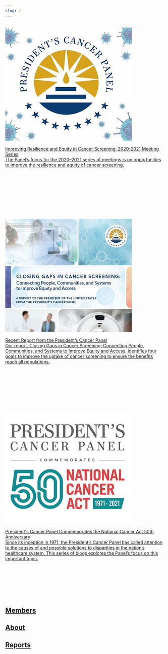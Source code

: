 ```yaml
---
slug: /
---
```

<div class="section featured">
	<div class="row collapse" data-match-height="">
		<div class="panel-pane pane-block pane-views-featured-cards-block medium-12 columns">
  <div class="pane-content">
    <div class="view view-featured-cards view-id-featured_cards view-display-id-block view-dom-id-8f4bc2acb5f24a565675da0803f7ffa2">
 <div class="view-content">
        <div class="medium-4 columns">
<div class="featured-card equalheight" style="height: 604px;"><a href="/reports">

![Improving Resilience and Equity in Cancer Screening](../../images/Summary-Page-FC-401x357.jpg?itok=rUPMbGYp)

<div class="card-title">Improving Resilience and Equity in Cancer Screening: 2020-2021 Meeting Series</div>
<div class="card-description">The Panel’s  focus for the 2020–2021 series of meetings is on opportunities to improve the resilience and equity of cancer screening.</div></a></div>    </div>
  <div class="medium-4 columns">
<div class="featured-card equalheight" style="height: 604px;"><a href="/report/cancerscreening/">

![Recent Report from the President’s Cancer Panel](../../images/PCP2021reportCover-square.jpeg?itok=XNy9nzKP)

<div class="card-title">Recent Report from the President’s Cancer Panel</div>
<div class="card-description">Our report, Closing Gaps in Cancer Screening: Connecting People, Communities, and Systems to Improve Equity and Access, identifies four goals to improve the uptake of cancer screening to ensure the benefits reach all populations.</div></a></div>    </div>
  <div class="medium-4 columns">
 <div class="featured-card equalheight" style="height: 604px;"><a href="/2021-blogs/presidents-cancer-panel-commemorates-50-years-national-cancer-act#nca-50-reflections">

![President's Cancer Panel Commemorates the National Cancer Act 50th Anniversary](../../images/pcp_50_1.png?itok=9pb_0vjm)

<div class="card-title">President's Cancer Panel Commemorates the National Cancer Act 50th Anniversary</div>
<div class="card-description">Since its inception in 1971, the President’s Cancer Panel has called attention to the causes of and possible solutions to disparities in the nation’s healthcare system. This series of blogs explores the Panel’s focus on this important topic.</div></a></div>    </div>
    </div>
</div>  </div>
  </div>
	</div>
</div>

<h2><a href="/members">Members</a></h2>
<h2><a href="/about">About</a></h2>
<h2><a href="/reports">Reports</a></h2>
